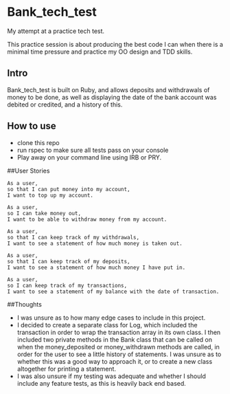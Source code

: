 # Bank_tech_test

My attempt at a practice tech test.

This practice session is about producing the best code I can when there is a minimal time pressure and practice my OO design and TDD skills.

## Intro

Bank_tech_test is built on Ruby, and allows deposits and withdrawals of money to be done, as well as displaying the date of the bank account was debited or credited, and a history of this.

## How to use

- clone this repo
- run rspec to make sure all tests pass on your console
- Play away on your command line using IRB or PRY.

##User Stories

```
As a user,
so that I can put money into my account,
I want to top up my account.

As a user,
so I can take money out,
I want to be able to withdraw money from my account.

As a user,
so that I can keep track of my withdrawals,
I want to see a statement of how much money is taken out.

As a user,
so that I can keep track of my deposits,
I want to see a statement of how much money I have put in.

As a user,
so I can keep track of my transactions,
I want to see a statement of my balance with the date of transaction.
```

##Thoughts

- I was unsure as to how many edge cases to include in this project.
- I decided to create a separate class for Log, which included the transaction in order to wrap the transaction array in its own class.  I then included two private methods in the Bank class that can be called on when the money_deposited or money_withdrawn methods are called, in order for the user to see a little history of statements.  I was unsure as to whether this was a good way to approach it, or to create a new class altogether for printing a statement.
- I was also unsure if my testing was adequate and whether I should include any feature tests, as this is heavily back end based.
